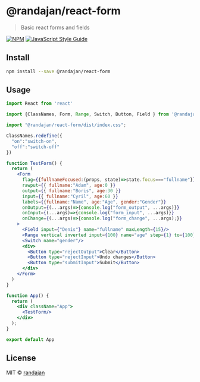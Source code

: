 # @randajan/react-form

> Basic react forms and fields

[![NPM](https://img.shields.io/npm/v/@randajan/react-form.svg)](https://www.npmjs.com/package/@randajan/react-form) [![JavaScript Style Guide](https://img.shields.io/badge/code_style-standard-brightgreen.svg)](https://standardjs.com)

## Install

```bash
npm install --save @randajan/react-form
```

## Usage

```jsx
import React from 'react'

import {ClassNames, Form, Range, Switch, Button, Field } from '@randajan/react-form';

import "@randajan/react-form/dist/index.css";

ClassNames.redefine({
  "on":"switch-on",
  "off":"switch-off"
})

function TestForm() {
  return (
    <Form
      flag={{fullnameFocused:(props, state)=>state.focus==="fullname"}}
      rawput={{ fullname:"Adam", age:0 }}
      output={{ fullname:"Boris", age:30 }}
      input={{ fullname:"Cyril", age:60 }}
      labels={{fullname:"Name", age:"Age", gender:"Gender"}}
      onOutput={(...args)=>{console.log("form_output", ...args)}}
      onInput={(...args)=>{console.log("form_input", ...args)}}
      onChange={(...args)=>{console.log("form_change", ...args);}}
    >
      <Field input={"Denis"} name="fullname" maxLength={15}/>
      <Range vertical inverted input={100} name="age" step={1} to={100}/>
      <Switch name="gender"/>
      <div>
        <Button type="rejectOutput">Clear</Button>
        <Button type="rejectInput">Undo changes</Button>
        <Button type="submitInput">Submit</Button>
      </div>
    </Form>
  )
}

function App() {
  return (
    <div className="App">
      <TestForm/>
    </div>
  );
}

export default App

```

## License

MIT © [randajan](https://github.com/randajan)
